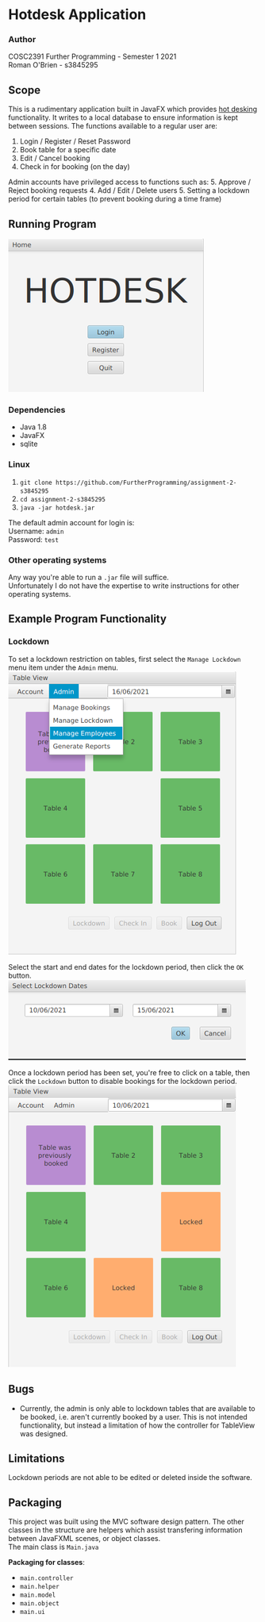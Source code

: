 # Hotdesk Application

### Author
COSC2391 Further Programming - Semester 1 2021  
Roman O'Brien - s3845295

## Scope
This is a rudimentary application built in JavaFX which provides [hot desking](https://en.wikipedia.org/wiki/Hot_desking) functionality. It writes to a local database to ensure information is kept between sessions. The functions available to a regular user are:
1. Login / Register / Reset Password
2. Book table for a specific date
3. Edit / Cancel booking
4. Check in for booking (on the day)

Admin accounts have privileged access to functions such as:
5. Approve / Reject booking requests
4. Add / Edit / Delete users
5. Setting a lockdown period for certain tables (to prevent booking during a time frame)

## Running Program
![Hotdesk Homepage](https://github.com/FurtherProgramming/assignment-2-s3845295/blob/main/Images/homepage.png)
### Dependencies
- Java 1.8
- JavaFX 
- sqlite

### Linux

1. `git clone https://github.com/FurtherProgramming/assignment-2-s3845295`   
2. `cd assignment-2-s3845295`  
3. `java -jar hotdesk.jar`

The default admin account for login is:  
Username: `admin`  
Password: `test`

### Other operating systems
Any way you're able to run a `.jar` file will suffice.  
Unfortunately I do not have the expertise to write instructions for other operating systems.

## Example Program Functionality
### Lockdown
To set a lockdown restriction on tables, first select the `Manage Lockdown` menu item under the `Admin` menu.  
![Lockdown Menu Item](https://github.com/FurtherProgramming/assignment-2-s3845295/blob/main/Images/lockdownMenuItem.png)

Select the start and end dates for the lockdown period, then click the `OK` button.  
![Lockdown Date Selection](https://github.com/FurtherProgramming/assignment-2-s3845295/blob/main/Images/lockdownDateSelection.png)  

Once a lockdown period has been set, you're free to click on a table, then click the `Lockdown` button to disable bookings for the lockdown period.  
![Lockdown Table](https://github.com/FurtherProgramming/assignment-2-s3845295/blob/main/Images/lockdownTable.png)

## Bugs
- Currently, the admin is only able to lockdown tables that are available to be booked, i.e. aren't currently booked by a user. This is not intended functionality, but instead a limitation of how the controller for TableView was designed. 

## Limitations
Lockdown periods are not able to be edited or deleted inside the software.

## Packaging
This project was built using the MVC software design pattern. The other classes in the structure are helpers which assist transfering information between JavaFXML scenes, or object classes.  
The main class is `Main.java`  

__Packaging for classes__:
- `main.controller`
- `main.helper`
- `main.model`
- `main.object`  
- `main.ui`
